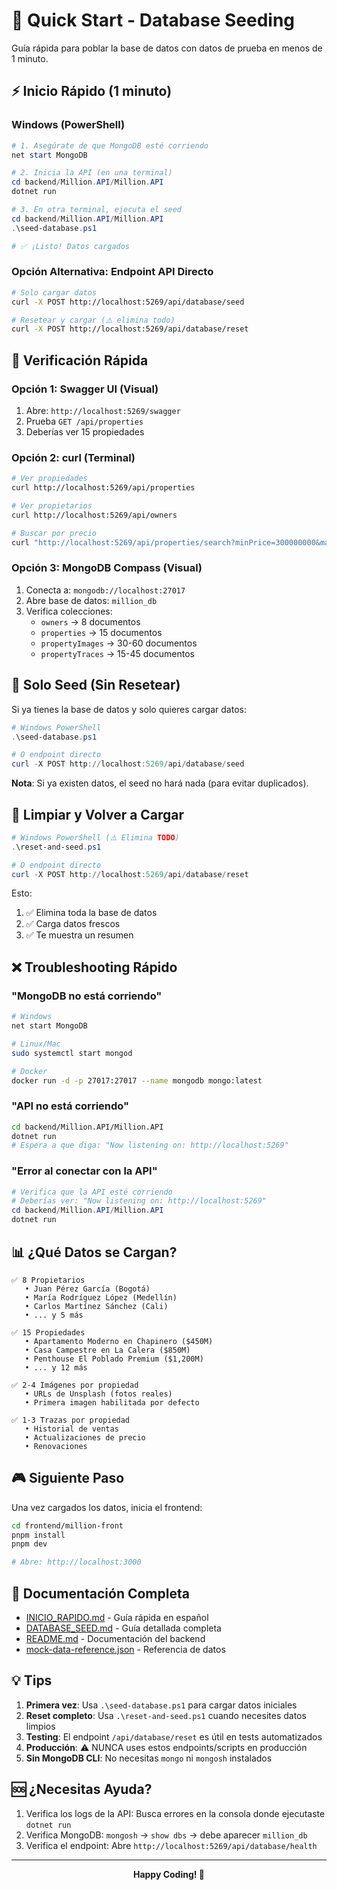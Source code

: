 # 🚀 Quick Start - Database Seeding

Guía rápida para poblar la base de datos con datos de prueba en menos de 1 minuto.

## ⚡ Inicio Rápido (1 minuto)

### Windows (PowerShell)

```powershell
# 1. Asegúrate de que MongoDB esté corriendo
net start MongoDB

# 2. Inicia la API (en una terminal)
cd backend/Million.API/Million.API
dotnet run

# 3. En otra terminal, ejecuta el seed
cd backend/Million.API/Million.API
.\seed-database.ps1

# ✅ ¡Listo! Datos cargados
```

### Opción Alternativa: Endpoint API Directo

```bash
# Solo cargar datos
curl -X POST http://localhost:5269/api/database/seed

# Resetear y cargar (⚠️ elimina todo)
curl -X POST http://localhost:5269/api/database/reset
```

## 🎯 Verificación Rápida

### Opción 1: Swagger UI (Visual)
1. Abre: `http://localhost:5269/swagger`
2. Prueba `GET /api/properties`
3. Deberías ver 15 propiedades

### Opción 2: curl (Terminal)
```bash
# Ver propiedades
curl http://localhost:5269/api/properties

# Ver propietarios
curl http://localhost:5269/api/owners

# Buscar por precio
curl "http://localhost:5269/api/properties/search?minPrice=300000000&maxPrice=600000000"
```

### Opción 3: MongoDB Compass (Visual)
1. Conecta a: `mongodb://localhost:27017`
2. Abre base de datos: `million_db`
3. Verifica colecciones:
   - `owners` → 8 documentos
   - `properties` → 15 documentos
   - `propertyImages` → 30-60 documentos
   - `propertyTraces` → 15-45 documentos

## 🔄 Solo Seed (Sin Resetear)

Si ya tienes la base de datos y solo quieres cargar datos:

```powershell
# Windows PowerShell
.\seed-database.ps1

# O endpoint directo
curl -X POST http://localhost:5269/api/database/seed
```

**Nota**: Si ya existen datos, el seed no hará nada (para evitar duplicados).

## 🧹 Limpiar y Volver a Cargar

```powershell
# Windows PowerShell (⚠️ Elimina TODO)
.\reset-and-seed.ps1

# O endpoint directo
curl -X POST http://localhost:5269/api/database/reset
```

Esto:
1. ✅ Elimina toda la base de datos
2. ✅ Carga datos frescos
3. ✅ Te muestra un resumen

## ❌ Troubleshooting Rápido

### "MongoDB no está corriendo"
```bash
# Windows
net start MongoDB

# Linux/Mac
sudo systemctl start mongod

# Docker
docker run -d -p 27017:27017 --name mongodb mongo:latest
```

### "API no está corriendo"
```bash
cd backend/Million.API/Million.API
dotnet run
# Espera a que diga: "Now listening on: http://localhost:5269"
```

### "Error al conectar con la API"
```powershell
# Verifica que la API esté corriendo
# Deberías ver: "Now listening on: http://localhost:5269"
cd backend/Million.API/Million.API
dotnet run
```

## 📊 ¿Qué Datos se Cargan?

```
✅ 8 Propietarios
   • Juan Pérez García (Bogotá)
   • María Rodríguez López (Medellín)
   • Carlos Martínez Sánchez (Cali)
   • ... y 5 más

✅ 15 Propiedades
   • Apartamento Moderno en Chapinero ($450M)
   • Casa Campestre en La Calera ($850M)
   • Penthouse El Poblado Premium ($1,200M)
   • ... y 12 más

✅ 2-4 Imágenes por propiedad
   • URLs de Unsplash (fotos reales)
   • Primera imagen habilitada por defecto

✅ 1-3 Trazas por propiedad
   • Historial de ventas
   • Actualizaciones de precio
   • Renovaciones
```

## 🎮 Siguiente Paso

Una vez cargados los datos, inicia el frontend:

```bash
cd frontend/million-front
pnpm install
pnpm dev

# Abre: http://localhost:3000
```

## 📖 Documentación Completa

- [INICIO_RAPIDO.md](./INICIO_RAPIDO.md) - Guía rápida en español
- [DATABASE_SEED.md](./DATABASE_SEED.md) - Guía detallada completa
- [README.md](./README.md) - Documentación del backend
- [mock-data-reference.json](./mock-data-reference.json) - Referencia de datos

## 💡 Tips

1. **Primera vez**: Usa `.\seed-database.ps1` para cargar datos iniciales
2. **Reset completo**: Usa `.\reset-and-seed.ps1` cuando necesites datos limpios
3. **Testing**: El endpoint `/api/database/reset` es útil en tests automatizados
4. **Producción**: ⚠️ NUNCA uses estos endpoints/scripts en producción
5. **Sin MongoDB CLI**: No necesitas `mongo` ni `mongosh` instalados

## 🆘 ¿Necesitas Ayuda?

1. Verifica los logs de la API: Busca errores en la consola donde ejecutaste `dotnet run`
2. Verifica MongoDB: `mongosh` → `show dbs` → debe aparecer `million_db`
3. Verifica el endpoint: Abre `http://localhost:5269/api/database/health`

---

<div align="center">
  <strong>Happy Coding! 🚀</strong>
</div>
